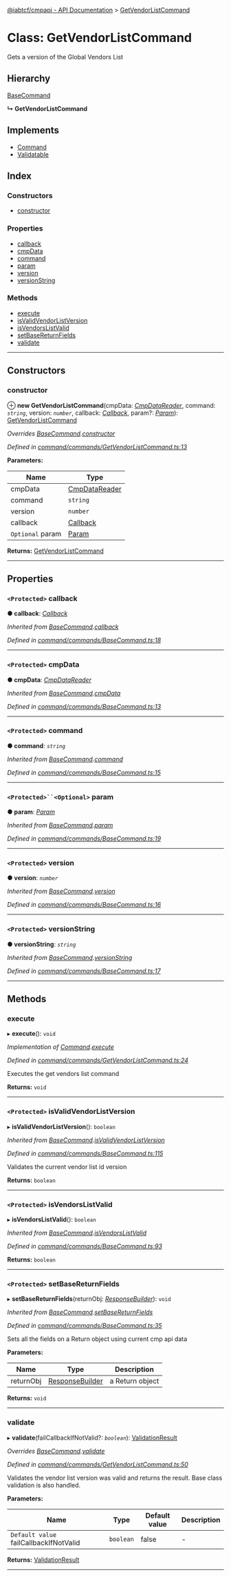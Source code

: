 [@iabtcf/cmpapi - API Documentation](../README.md) > [GetVendorListCommand](../classes/getvendorlistcommand.md)

# Class: GetVendorListCommand

Gets a version of the Global Vendors List

## Hierarchy

 [BaseCommand](basecommand.md)

**↳ GetVendorListCommand**

## Implements

* [Command](../interfaces/command.md)
* [Validatable](../interfaces/validatable.md)

## Index

### Constructors

* [constructor](getvendorlistcommand.md#constructor)

### Properties

* [callback](getvendorlistcommand.md#callback)
* [cmpData](getvendorlistcommand.md#cmpdata)
* [command](getvendorlistcommand.md#command)
* [param](getvendorlistcommand.md#param)
* [version](getvendorlistcommand.md#version)
* [versionString](getvendorlistcommand.md#versionstring)

### Methods

* [execute](getvendorlistcommand.md#execute)
* [isValidVendorListVersion](getvendorlistcommand.md#isvalidvendorlistversion)
* [isVendorsListValid](getvendorlistcommand.md#isvendorslistvalid)
* [setBaseReturnFields](getvendorlistcommand.md#setbasereturnfields)
* [validate](getvendorlistcommand.md#validate)

---

## Constructors

<a id="constructor"></a>

###  constructor

⊕ **new GetVendorListCommand**(cmpData: *[CmpDataReader](../interfaces/cmpdatareader.md)*, command: *`string`*, version: *`number`*, callback: *[Callback](callback.md)*, param?: *[Param](../#param)*): [GetVendorListCommand](getvendorlistcommand.md)

*Overrides [BaseCommand](basecommand.md).[constructor](basecommand.md#constructor)*

*Defined in [command/commands/GetVendorListCommand.ts:13](https://github.com/chrispaterson/iabtcf/blob/a518601/modules/cmpapi/src/command/commands/GetVendorListCommand.ts#L13)*

**Parameters:**

| Name | Type |
| ------ | ------ |
| cmpData | [CmpDataReader](../interfaces/cmpdatareader.md) |
| command | `string` |
| version | `number` |
| callback | [Callback](callback.md) |
| `Optional` param | [Param](../#param) |

**Returns:** [GetVendorListCommand](getvendorlistcommand.md)

___

## Properties

<a id="callback"></a>

### `<Protected>` callback

**● callback**: *[Callback](callback.md)*

*Inherited from [BaseCommand](basecommand.md).[callback](basecommand.md#callback)*

*Defined in [command/commands/BaseCommand.ts:18](https://github.com/chrispaterson/iabtcf/blob/a518601/modules/cmpapi/src/command/commands/BaseCommand.ts#L18)*

___
<a id="cmpdata"></a>

### `<Protected>` cmpData

**● cmpData**: *[CmpDataReader](../interfaces/cmpdatareader.md)*

*Inherited from [BaseCommand](basecommand.md).[cmpData](basecommand.md#cmpdata)*

*Defined in [command/commands/BaseCommand.ts:13](https://github.com/chrispaterson/iabtcf/blob/a518601/modules/cmpapi/src/command/commands/BaseCommand.ts#L13)*

___
<a id="command"></a>

### `<Protected>` command

**● command**: *`string`*

*Inherited from [BaseCommand](basecommand.md).[command](basecommand.md#command)*

*Defined in [command/commands/BaseCommand.ts:15](https://github.com/chrispaterson/iabtcf/blob/a518601/modules/cmpapi/src/command/commands/BaseCommand.ts#L15)*

___
<a id="param"></a>

### `<Protected>``<Optional>` param

**● param**: *[Param](../#param)*

*Inherited from [BaseCommand](basecommand.md).[param](basecommand.md#param)*

*Defined in [command/commands/BaseCommand.ts:19](https://github.com/chrispaterson/iabtcf/blob/a518601/modules/cmpapi/src/command/commands/BaseCommand.ts#L19)*

___
<a id="version"></a>

### `<Protected>` version

**● version**: *`number`*

*Inherited from [BaseCommand](basecommand.md).[version](basecommand.md#version)*

*Defined in [command/commands/BaseCommand.ts:16](https://github.com/chrispaterson/iabtcf/blob/a518601/modules/cmpapi/src/command/commands/BaseCommand.ts#L16)*

___
<a id="versionstring"></a>

### `<Protected>` versionString

**● versionString**: *`string`*

*Inherited from [BaseCommand](basecommand.md).[versionString](basecommand.md#versionstring)*

*Defined in [command/commands/BaseCommand.ts:17](https://github.com/chrispaterson/iabtcf/blob/a518601/modules/cmpapi/src/command/commands/BaseCommand.ts#L17)*

___

## Methods

<a id="execute"></a>

###  execute

▸ **execute**(): `void`

*Implementation of [Command](../interfaces/command.md).[execute](../interfaces/command.md#execute)*

*Defined in [command/commands/GetVendorListCommand.ts:24](https://github.com/chrispaterson/iabtcf/blob/a518601/modules/cmpapi/src/command/commands/GetVendorListCommand.ts#L24)*

Executes the get vendors list command

**Returns:** `void`

___
<a id="isvalidvendorlistversion"></a>

### `<Protected>` isValidVendorListVersion

▸ **isValidVendorListVersion**(): `boolean`

*Inherited from [BaseCommand](basecommand.md).[isValidVendorListVersion](basecommand.md#isvalidvendorlistversion)*

*Defined in [command/commands/BaseCommand.ts:115](https://github.com/chrispaterson/iabtcf/blob/a518601/modules/cmpapi/src/command/commands/BaseCommand.ts#L115)*

Validates the current vendor list id version

**Returns:** `boolean`

___
<a id="isvendorslistvalid"></a>

### `<Protected>` isVendorsListValid

▸ **isVendorsListValid**(): `boolean`

*Inherited from [BaseCommand](basecommand.md).[isVendorsListValid](basecommand.md#isvendorslistvalid)*

*Defined in [command/commands/BaseCommand.ts:93](https://github.com/chrispaterson/iabtcf/blob/a518601/modules/cmpapi/src/command/commands/BaseCommand.ts#L93)*

**Returns:** `boolean`

___
<a id="setbasereturnfields"></a>

### `<Protected>` setBaseReturnFields

▸ **setBaseReturnFields**(returnObj: *[ResponseBuilder](responsebuilder.md)*): `void`

*Inherited from [BaseCommand](basecommand.md).[setBaseReturnFields](basecommand.md#setbasereturnfields)*

*Defined in [command/commands/BaseCommand.ts:35](https://github.com/chrispaterson/iabtcf/blob/a518601/modules/cmpapi/src/command/commands/BaseCommand.ts#L35)*

Sets all the fields on a Return object using current cmp api data

**Parameters:**

| Name | Type | Description |
| ------ | ------ | ------ |
| returnObj | [ResponseBuilder](responsebuilder.md) |  a Return object |

**Returns:** `void`

___
<a id="validate"></a>

###  validate

▸ **validate**(failCallbackIfNotValid?: *`boolean`*): [ValidationResult](../interfaces/validationresult.md)

*Overrides [BaseCommand](basecommand.md).[validate](basecommand.md#validate)*

*Defined in [command/commands/GetVendorListCommand.ts:50](https://github.com/chrispaterson/iabtcf/blob/a518601/modules/cmpapi/src/command/commands/GetVendorListCommand.ts#L50)*

Validates the vendor list version was valid and returns the result. Base class validation is also handled.

**Parameters:**

| Name | Type | Default value | Description |
| ------ | ------ | ------ | ------ |
| `Default value` failCallbackIfNotValid | `boolean` | false |  \- |

**Returns:** [ValidationResult](../interfaces/validationresult.md)

___

